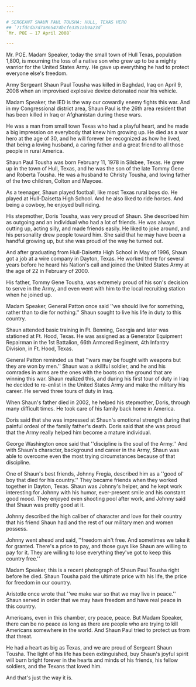 ```yaml
---
---

# SERGEANT SHAUN PAUL TOUSHA: HULL, TEXAS HERO
## `71fdcda7d7a865474bcfe3351ab9a23d`
`Mr. POE — 17 April 2008`

---
```



Mr. POE. Madam Speaker, today the small town of Hull Texas, 
population 1,800, is mourning the loss of a native son who grew up to 
be a mighty warrior for the United States Army. He gave up everything 
he had to protect everyone else's freedom.

Army Sergeant Shaun Paul Tousha was killed in Baghdad, Iraq on April 
9, 2008 when an improvised explosive device detonated near his vehicle.

Madam Speaker, the IED is the way our cowardly enemy fights this war. 
And in my Congressional district area, Shaun Paul is the 26th area 
resident that has been killed in Iraq or Afghanistan during these wars.

He was a man from small town Texas who had a playful heart, and he 
made a big impression on everybody that knew him growing up. He died as 
a war hero at the age of 30, and he will forever be recognized as how 
he lived, that being a loving husband, a caring father and a great 
friend to all those people in rural America.

Shaun Paul Tousha was born February 11, 1978 in Silsbee, Texas. He 
grew up in the town of Hull, Texas, and he was the son of the late 
Tommy Gene and Roberta Tousha. He was a husband to Christy Tousha, and 
loving father of the two children, Colton and Maycee.

As a teenager, Shaun played football, like most Texas rural boys do. 
He played at Hull-Daisetta High School. And he also liked to ride 
horses. And being a cowboy, he enjoyed bull riding.

His stepmother, Doris Tousha, was very proud of Shaun. She described 
him as outgoing and an individual who had a lot of friends. He was 
always cutting up, acting silly, and made friends easily. He liked to 
joke around, and his personality drew people toward him. She said that 
he may have been a handful growing up, but she was proud of the way he 
turned out.

And after graduating from Hull-Daisetta High School in May of 1996, 
Shaun got a job at a wire company in Dayton, Texas. He worked there for 
several years before he heard his Nation's call and joined the United 
States Army at the age of 22 in February of 2000.

His father, Tommy Gene Tousha, was extremely proud of his son's 
decision to serve in the Army, and even went with him to the local 
recruiting station when he joined up.

Madam Speaker, General Patton once said ''we should live for 
something, rather than to die for nothing.'' Shaun sought to live his 
life in duty to this country.

Shaun attended basic training in Ft. Benning, Georgia and later was 
stationed at Ft. Hood, Texas. He was assigned as a Generator Equipment 
Repairman in the 1st Battalion, 66th Armored Regiment, 4th Infantry 
Division, in Ft. Hood, Texas.



General Patton reminded us that ''wars may be fought with weapons but 
they are won by men.'' Shaun was a skillful soldier, and he and his 
comrades in arms are the ones with the boots on the ground that are 
winning this war. Shaun realized this, and during his first tour of 
duty in Iraq he decided to re-enlist in the United States Army and make 
the military his career. He served three tours of duty in Iraq.

When Shaun's father died in 2002, he helped his stepmother, Doris, 
through many difficult times. He took care of his family back home in 
America.

Doris said that she was impressed at Shaun's emotional strength 
during that painful ordeal of the family father's death. Doris said 
that she was proud that the Army really helped him become a mature 
individual.

George Washington once said that ''discipline is the soul of the 
Army.'' And with Shaun's character, background and career in the Army, 
Shaun was able to overcome even the most trying circumstances because 
of that discipline.

One of Shaun's best friends, Johnny Fregia, described him as a ''good 
ol' boy that died for his country.'' They became friends when they 
worked together in Dayton, Texas. Shaun was Johnny's helper, and he 
kept work interesting for Johnny with his humor, ever-present smile and 
his constant good mood. They enjoyed even shooting pool after work, and 
Johnny said that Shaun was pretty good at it.

Johnny described the high caliber of character and love for their 
country that his friend Shaun had and the rest of our military men and 
women possess.

Johnny went ahead and said, ''freedom ain't free. And sometimes we 
take it for granted. There's a price to pay, and those guys like Shaun 
are willing to pay for it. They are willing to lose everything they've 
got to keep this country free.''

Madam Speaker, this is a recent photograph of Shaun Paul Tousha right 
before he died. Shaun Tousha paid the ultimate price with his life, the 
price for freedom in our country.

Aristotle once wrote that ''we make war so that we may live in 
peace.'' Shaun served in order that we may have freedom and have real 
peace in this country.

Americans, even in this chamber, cry peace, peace. But Madam Speaker, 
there can be no peace as long as there are people who are trying to 
kill Americans somewhere in the world. And Shaun Paul tried to protect 
us from that threat.

He had a heart as big as Texas, and we are proud of Sergeant Shaun 
Tousha. The light of his life has been extinguished, buy Shaun's joyful 
spirit will burn bright forever in the hearts and minds of his friends, 
his fellow soldiers, and the Texans that loved him.

And that's just the way it is.
